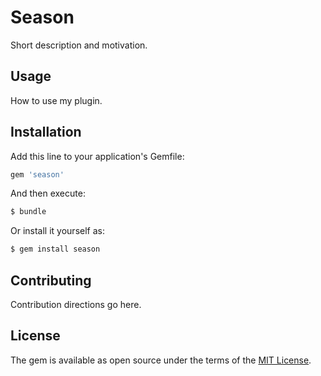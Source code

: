 # Season
Short description and motivation.

## Usage
How to use my plugin.

## Installation
Add this line to your application's Gemfile:

```ruby
gem 'season'
```

And then execute:
```bash
$ bundle
```

Or install it yourself as:
```bash
$ gem install season
```

## Contributing
Contribution directions go here.

## License
The gem is available as open source under the terms of the [MIT License](https://opensource.org/licenses/MIT).
